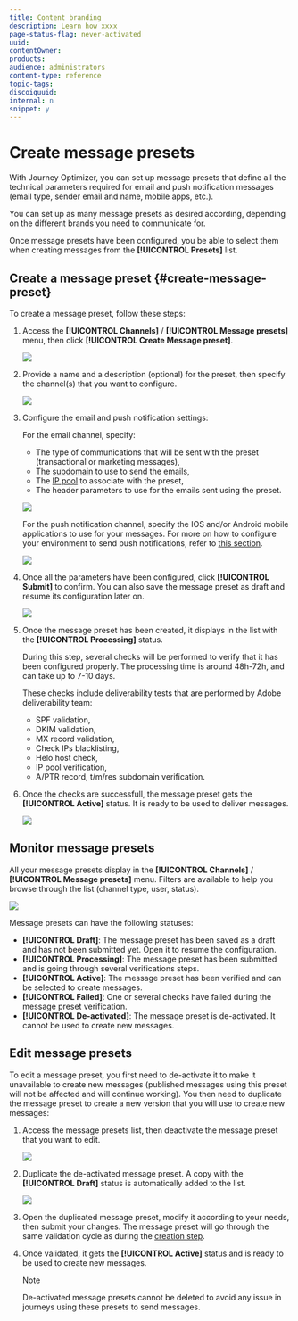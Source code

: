 ```yaml
---
title: Content branding
description: Learn how xxxx
page-status-flag: never-activated
uuid: 
contentOwner:
products:
audience: administrators
content-type: reference
topic-tags: 
discoiquuid:
internal: n
snippet: y
---
```


# Create message presets

With Journey Optimizer, you can set up message presets that define all the technical parameters required for email and push notification messages (email type, sender email and name, mobile apps, etc.).

You can set up as many message presets as desired according, depending on the different brands you need to communicate for.

Once message presets have been configured, you be able to select them when creating messages from the **[!UICONTROL Presets]** list.

## Create a message preset {#create-message-preset}

To create a message preset, follow these steps:

1. Access the **[!UICONTROL Channels]** / **[!UICONTROL Message presets]** menu, then click **[!UICONTROL Create Message preset]**.

    ![](../assets/preset-create.png)

1. Provide a name and a description (optional) for the preset, then specify the channel(s) that you want to configure.

    ![](../assets/preset-general.png)

1. Configure the email and push notification settings:

    For the email channel, specify:

    * The type of communications that will be sent with the preset (transactional or marketing messages),
    * The [subdomain](about-subdomain-delegation.md) to use to send the emails,
    * The [IP pool](ip-pools.md) to associate with the preset,
    * The header parameters to use for the emails sent using the preset.

    ![](../assets/preset-email.png)

    For the push notification channel, specify the IOS and/or Android mobile applications to use for your messages. For more on how to configure your environment to send push notifications, refer to [this section](../push-configuration.md).

    ![](../assets/preset-push.png)

1. Once all the parameters have been configured, click **[!UICONTROL Submit]** to confirm. You can also save the message preset as draft and resume its configuration later on.

    ![](../assets/preset-submit.png)

1. Once the message preset has been created, it displays in the list with the **[!UICONTROL Processing]** status.

    During this step, several checks will be performed to verify that it has been configured properly. The processing time is around 48h-72h, and can take up to 7-10 days.

    These checks include deliverability tests that are performed by Adobe deliverability team:

    * SPF validation,
    * DKIM validation,
    * MX record validation,
    * Check IPs blacklisting,
    * Helo host check,
    * IP pool verification,
    * A/PTR record, t/m/res subdomain verification.

1. Once the checks are successfull, the message preset gets the **[!UICONTROL Active]** status. It is ready to be used to deliver messages.

    <!-- later on, users will be notified in Pulse -->

    ![](../assets/preset-active.png)

## Monitor message presets

All your message presets display in the **[!UICONTROL Channels]** / **[!UICONTROL Message presets]** menu. Filters are available to help you browse through the list (channel type, user, status).

![](../assets/preset-filters.png)

Message presets can have the following statuses:

* **[!UICONTROL Draft]**: The message preset has been saved as a draft and has not been submitted yet. Open it to resume the configuration.
* **[!UICONTROL Processing]**: The message preset has been submitted and is going through several verifications steps.
* **[!UICONTROL Active]**: The message preset has been verified and can be selected to create messages.
* **[!UICONTROL Failed]**: One or several checks have failed during the message preset verification.
* **[!UICONTROL De-activated]**: The message preset is de-activated. It cannot be used to create new messages.

## Edit message presets

To edit a message preset, you first need to de-activate it to make it unavailable to create new messages (published messages using this preset will not be affected and will continue working). You then need to duplicate the message preset to create a new version that you will use to create new messages:

1. Access the message presets list, then deactivate the message preset that you want to edit.

    ![](../assets/preset-deactivate.png)

1. Duplicate the de-activated message preset. A copy with the **[!UICONTROL Draft]** status is automatically added to the list.

    ![](../assets/preset-duplicated.png)

1. Open the duplicated message preset, modify it according to your needs, then submit your changes. The message preset will go through the same validation cycle as during the [creation step](#create-message-preset).

1. Once validated, it gets the **[!UICONTROL Active]** status and is ready to be used to create new messages.

    >[!NOTE]
    >
    >De-activated message presets cannot be deleted to avoid any issue in journeys using these presets to send messages.

